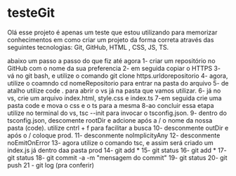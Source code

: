 # testeGit
Olá esse projeto é apenas um teste que estou utilizando para memorizar conhecimentos em como criar um projeto da forma correta através das seguintes tecnologias: Git, GitHub, HTML , CSS, JS, TS.

abaixo um passo a passo do que fiz até agora
1- criar um repositório no GitHub com o nome da sua preferencia
2- em seguida copiar o HTTPS
3- vá no git bash, e utilize o comando git clone https.urldorepositorio
4- agora, utilize o coamndo cd nomeRepositorio para entrar na pasta do arquivo
5- de atalho utilize code . para abrir o vs já na pasta que vamos utilizar.
6- já no vs, crie um arquivo index.html, style.css e index.ts
7-em seguida crie uma pasta code e mova o css e o ts para a mesma
8-ao concluir essa etapa utilize no terminal do vs, tsc --init para invocar o tsconfig.json.
9- dentro do tsconfig.json, descomente rootDir e adcione após a / o nome da nossa pasta (code). utilize cntrl + f para facilitar a busca
10- desconmente outDir e após o / coloque prod.
11- desconmente noImplicityAny
12- desconmente noEmitOnError
13- agora utilize o comando tsc, e assim será criado um index.js já dentro daa pasta prod
14- git add *
15- git status
16- git add *
17- git status 
18- git commit -a -m "mensagem do commit"
19- git status
20- git push
21 - git log (pra conferir)